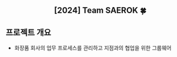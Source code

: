 <div align="center">
<h2>[2024] Team SAEROK 🍀</h2>
</div>

##  프로젝트 개요 

- 화장품 회사의 업무 프로세스를 관리하고 지점과의 협업을 위한 그룹웨어
